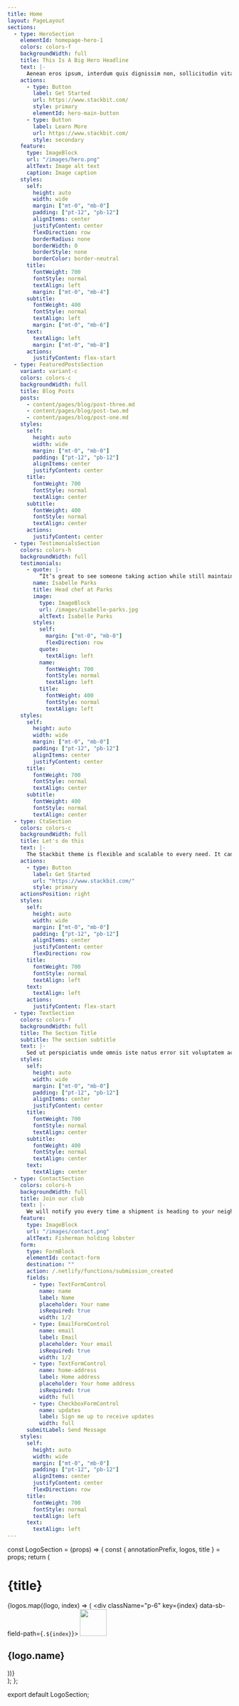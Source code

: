 ```yaml
---
title: Home
layout: PageLayout
sections:
  - type: HeroSection
    elementId: homepage-hero-1
    colors: colors-f
    backgroundWidth: full
    title: This Is A Big Hero Headline
    text: |-
      Aenean eros ipsum, interdum quis dignissim non, sollicitudin vitae nisl. Aenean vel aliquet elit, at blandit ipsum. Sed eleifend felis sit amet erat molestie, hendrerit malesuada justo ultrices. Nunc volutpat at erat vitae interdum. Ut nec massa eget lorem blandit condimentum et at risus.
    actions:
      - type: Button
        label: Get Started
        url: https://www.stackbit.com/
        style: primary
        elementId: hero-main-button
      - type: Button
        label: Learn More
        url: https://www.stackbit.com/
        style: secondary
    feature:
      type: ImageBlock
      url: "/images/hero.png"
      altText: Image alt text
      caption: Image caption
    styles:
      self:
        height: auto
        width: wide
        margin: ["mt-0", "mb-0"]
        padding: ["pt-12", "pb-12"]
        alignItems: center
        justifyContent: center
        flexDirection: row
        borderRadius: none
        borderWidth: 0
        borderStyle: none
        borderColor: border-neutral
      title:
        fontWeight: 700
        fontStyle: normal
        textAlign: left
        margin: ["mt-0", "mb-4"]
      subtitle:
        fontWeight: 400
        fontStyle: normal
        textAlign: left
        margin: ["mt-0", "mb-6"]
      text:
        textAlign: left
        margin: ["mt-0", "mb-8"]
      actions:
        justifyContent: flex-start
  - type: FeaturedPostsSection
    variant: variant-c
    colors: colors-c
    backgroundWidth: full
    title: Blog Posts
    posts:
      - content/pages/blog/post-three.md
      - content/pages/blog/post-two.md
      - content/pages/blog/post-one.md
    styles:
      self:
        height: auto
        width: wide
        margin: ["mt-0", "mb-0"]
        padding: ["pt-12", "pb-12"]
        alignItems: center
        justifyContent: center
      title:
        fontWeight: 700
        fontStyle: normal
        textAlign: center
      subtitle:
        fontWeight: 400
        fontStyle: normal
        textAlign: center
      actions:
        justifyContent: center
  - type: TestimonialsSection
    colors: colors-h
    backgroundWidth: full
    testimonials:
      - quote: |-
          “It’s great to see someone taking action while still maintaining a sustainable fish supply to home cooks.”
        name: Isabelle Parks
        title: Head chef at Parks
        image:
          type: ImageBlock
          url: /images/isabelle-parks.jpg
          altText: Isabelle Parks
        styles:
          self:
            margin: ["mt-0", "mb-0"]
            flexDirection: row
          quote:
            textAlign: left
          name:
            fontWeight: 700
            fontStyle: normal
            textAlign: left
          title:
            fontWeight: 400
            fontStyle: normal
            textAlign: left
    styles:
      self:
        height: auto
        width: wide
        margin: ["mt-0", "mb-0"]
        padding: ["pt-12", "pb-12"]
        alignItems: center
        justifyContent: center
      title:
        fontWeight: 700
        fontStyle: normal
        textAlign: center
      subtitle:
        fontWeight: 400
        fontStyle: normal
        textAlign: center
  - type: CtaSection
    colors: colors-c
    backgroundWidth: full
    title: Let's do this
    text: |-
      The Stackbit theme is flexible and scalable to every need. It can manage any layout and any screen.
    actions:
      - type: Button
        label: Get Started
        url: "https://www.stackbit.com/"
        style: primary
    actionsPosition: right
    styles:
      self:
        height: auto
        width: wide
        margin: ["mt-0", "mb-0"]
        padding: ["pt-12", "pb-12"]
        alignItems: center
        justifyContent: center
        flexDirection: row
      title:
        fontWeight: 700
        fontStyle: normal
        textAlign: left
      text:
        textAlign: left
      actions:
        justifyContent: flex-start
  - type: TextSection
    colors: colors-f
    backgroundWidth: full
    title: The Section Title
    subtitle: The section subtitle
    text: |-
      Sed ut perspiciatis unde omnis iste natus error sit voluptatem accusantium doloremque laudantium, totam rem aperiam. Eaque ipsa quae ab illo inventore veritatis et quasi architecto beatae vitae dicta sunt explicabo. Sed ut perspiciatis undeomnis iste natus error sit voluptatem accusantium doloremque laudantium, totam rem aperiam. Eaque ipsa quae ab illo inventore veritatis et quasi architecto beatae vitae dicta sunt explicabo.
    styles:
      self:
        height: auto
        width: wide
        margin: ["mt-0", "mb-0"]
        padding: ["pt-12", "pb-12"]
        alignItems: center
        justifyContent: center
      title:
        fontWeight: 700
        fontStyle: normal
        textAlign: center
      subtitle:
        fontWeight: 400
        fontStyle: normal
        textAlign: center
      text:
        textAlign: center
  - type: ContactSection
    colors: colors-h
    backgroundWidth: full
    title: Join our club
    text: |-
      We will notify you every time a shipment is heading to your neighborhood, and you could immediatly let us know if you want in or not.
    feature:
      type: ImageBlock
      url: "/images/contact.png"
      altText: Fisherman holding lobster
    form:
      type: FormBlock
      elementId: contact-form
      destination: ""
      action: /.netlify/functions/submission_created
      fields:
        - type: TextFormControl
          name: name
          label: Name
          placeholder: Your name
          isRequired: true
          width: 1/2
        - type: EmailFormControl
          name: email
          label: Email
          placeholder: Your email
          isRequired: true
          width: 1/2
        - type: TextFormControl
          name: home-address
          label: Home address
          placeholder: Your home address
          isRequired: true
          width: full
        - type: CheckboxFormControl
          name: updates
          label: Sign me up to receive updates
          width: full
      submitLabel: Send Message
    styles:
      self:
        height: auto
        width: wide
        margin: ["mt-0", "mb-0"]
        padding: ["pt-12", "pb-12"]
        alignItems: center
        justifyContent: center
        flexDirection: row
      title:
        fontWeight: 700
        fontStyle: normal
        textAlign: left
      text:
        textAlign: left
---
```

const LogoSection = (props) => {
  const { annotationPrefix, logos, title } = props;
  return (
    <div
      className="max-w-screen-xl mx-auto px-4 sm:px-6 py-14 lg:py-20 mt-10 mb-10 text-center"
      data-sb-field-path={annotationPrefix}>
      <h1
        className="text-3xl tracking-tight sm:text-4xl mb-2"
        data-sb-field-path=".title">
        {title}
      </h1>
      <div
        className="flex justify-center items-center"
        data-sb-field-path=".logos">
        {logos.map((logo, index) => (
          <div className="p-6" key={index} data-sb-field-path={`.${index}`}>
            <img
              className="mb-2"
              height="60px"
              width="60px"
              src={logo.image}
              data-sb-field-path=".image#@src"
            />
            <h2 className="text-sm text-gray-400" data-sb-field-path=".name">
              {logo.name}
            </h2>
          </div>
        ))}
      </div>
    </div>
  );
};

export default LogoSection;
